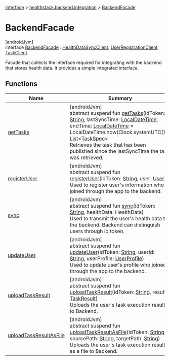 
[Interface](../../../index.html) > [healthstack.backend.integration](../index.html) > [BackendFacade](index.html)



# BackendFacade



[androidJvm]\
interface [BackendFacade](index.html) : [HealthDataSyncClient](../../healthstack.backend.integration.healthdata/-health-data-sync-client/index.html), [UserRegistrationClient](../../healthstack.backend.integration.registration/-user-registration-client/index.html), [TaskClient](../../healthstack.backend.integration.task/-task-client/index.html)

Facade that collects the interface required for integrating with the backend that stores health data. It provides a simple integrated interface.



## Functions


| Name | Summary |
|---|---|
| [getTasks](../../healthstack.backend.integration.task/-task-client/get-tasks.html) | [androidJvm]<br>abstract suspend fun [getTasks](../../healthstack.backend.integration.task/-task-client/get-tasks.html)(idToken: [String](https://kotlinlang.org/api/latest/jvm/stdlib/kotlin/-string/index.html), lastSyncTime: [LocalDateTime](https://developer.android.com/reference/kotlin/java/time/LocalDateTime.html), endTime: [LocalDateTime](https://developer.android.com/reference/kotlin/java/time/LocalDateTime.html) = LocalDateTime.now(Clock.systemUTC())): [List](https://kotlinlang.org/api/latest/jvm/stdlib/kotlin.collections/-list/index.html)&lt;[TaskSpec](../../healthstack.backend.integration.task/-task-spec/index.html)&gt;<br>Retrieves the task that has been published since the lastSyncTime the task was retrieved. |
| [registerUser](../../healthstack.backend.integration.registration/-user-registration-client/register-user.html) | [androidJvm]<br>abstract suspend fun [registerUser](../../healthstack.backend.integration.registration/-user-registration-client/register-user.html)(idToken: [String](https://kotlinlang.org/api/latest/jvm/stdlib/kotlin/-string/index.html), user: [User](../../healthstack.backend.integration.registration/-user/index.html))<br>Used to register user's information who joined through the app to the backend. |
| [sync](../../healthstack.backend.integration.healthdata/-health-data-sync-client/sync.html) | [androidJvm]<br>abstract suspend fun [sync](../../healthstack.backend.integration.healthdata/-health-data-sync-client/sync.html)(idToken: [String](https://kotlinlang.org/api/latest/jvm/stdlib/kotlin/-string/index.html), healthData: HealthData)<br>Used to transmit the user's health data to the backend. Backend can distinguish users through id token. |
| [updateUser](../../healthstack.backend.integration.registration/-user-registration-client/update-user.html) | [androidJvm]<br>abstract suspend fun [updateUser](../../healthstack.backend.integration.registration/-user-registration-client/update-user.html)(idToken: [String](https://kotlinlang.org/api/latest/jvm/stdlib/kotlin/-string/index.html), userId: [String](https://kotlinlang.org/api/latest/jvm/stdlib/kotlin/-string/index.html), userProfile: [UserProfile](../../healthstack.backend.integration.registration/-user-profile/index.html))<br>Used to update user's profile who joined through the app to the backend. |
| [uploadTaskResult](../../healthstack.backend.integration.task/-task-client/upload-task-result.html) | [androidJvm]<br>abstract suspend fun [uploadTaskResult](../../healthstack.backend.integration.task/-task-client/upload-task-result.html)(idToken: [String](https://kotlinlang.org/api/latest/jvm/stdlib/kotlin/-string/index.html), result: [TaskResult](../../healthstack.backend.integration.task/-task-result/index.html))<br>Uploads the user's task execution result to Backend. |
| [uploadTaskResultAsFile](../../healthstack.backend.integration.task/-task-client/upload-task-result-as-file.html) | [androidJvm]<br>abstract suspend fun [uploadTaskResultAsFile](../../healthstack.backend.integration.task/-task-client/upload-task-result-as-file.html)(idToken: [String](https://kotlinlang.org/api/latest/jvm/stdlib/kotlin/-string/index.html), sourcePath: [String](https://kotlinlang.org/api/latest/jvm/stdlib/kotlin/-string/index.html), targetPath: [String](https://kotlinlang.org/api/latest/jvm/stdlib/kotlin/-string/index.html))<br>Uploads the user's task execution result as a file to Backend. |

